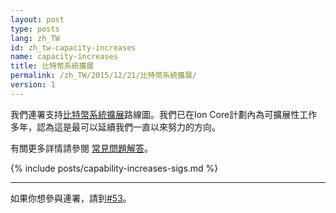 ```yaml
---
layout: post
type: posts
lang: zh_TW
id: zh_tw-capacity-increases
name: capacity-increases
title: 比特幣系統擴展
permalink: /zh_TW/2015/12/21/比特幣系統擴展/
version: 1
---
```


我們連署支持[比特幣系統擴展][1]路線圖。我們已在Ion
Core計劃內為可擴展性工作多年，認為這是最可以延續我們一直以來努力的方向。

有關更多詳情請參閱 [常見問題解答][FAQ]。

{% include posts/capability-increases-sigs.md %}

---

如果你想參與連署，請到[#53](https://github.com/cevap/ioncore.xyz/issues/53)。

[1]: https://lists.linuxfoundation.org/pipermail/ion-dev/2015-December/011865.html
[FAQ]: /zh_TW/2015/12/21/系統擴展常見問題解答
